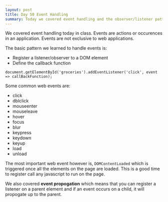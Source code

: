 ```yaml
---
layout: post
title: Day 50 Event Handling
summary: Today we covered event handling and the observer/listener pattern
---
```

We covered event handling today in class. Events are actions or occurences in an application. Events are not exclusive to web applications.

The basic pattern we learned to handle events is:
* Register a listener/observer to a DOM element
* Define the callback function 

```
document.getElementById('groceries').addEventListener('click', event => callBackFunction);
```

Some common web events are:
* click
* dblclick
* mouseenter
* mouseleave
* hover
* focus
* blur
* keypress
* keydown
* keyup
* load
* unload

The most important web event however is, `DOMContentLoaded` which is triggered once all the elements on the page are loaded. This is a good time to register call any javascript to run on the page. 

We also covered **event propogation** which means that you can register a listener on a parent element and if an event occurs on a child, it will propogate up to the parent.




